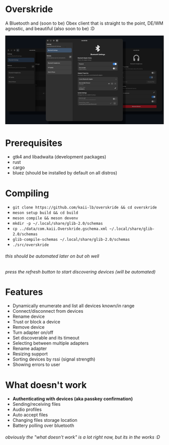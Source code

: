 # Overskride
A Bluetooth and (soon to be) Obex client that is straight to the point, DE/WM agnostic, and beautiful (also soon to be) :D

![Screenshot](/assets/images/overskride.png)

# Prerequisites
- gtk4 and libadwaita (development packages)
- rust
- cargo
- bluez (should be installed by default on all distros)

# Compiling
- `git clone https://github.com/kaii-lb/overskride && cd overskride`
- `meson setup build && cd build`
- `meson compile && meson devenv`
- `mkdir -p ~/.local/share/glib-2.0/schemas`
- `cp ../data/com.kaii.Overskride.gschema.xml ~/.local/share/glib-2.0/schemas`
- `glib-compile-schemas ~/.local/share/glib-2.0/schemas`
- `./src/overskride`

###### this should be automated later on but oh well
###### press the refresh button to start discovering devices (will be automated)

# Features
- Dynamically enumerate and list all devices known/in range 
- Connect/disconnect from devices
- Rename device
- Trust or block a device
- Remove device
- Turn adapter on/off
- Set discoverable and its timeout
- Selecting between multiple adapters
- Rename adapter 
- Resizing support 
- Sorting devices by rssi (signal strength)
- Showing errors to user

# What doesn't work
- **Authenticating with devices (aka passkey confirmation)**
- Sending/receiving files
- Audio profiles
- Auto accept files
- Changing files storage location
- Battery polling over bluetooth

###### obviously the "what doesn't work" is a lot right now, but its in the works :D

